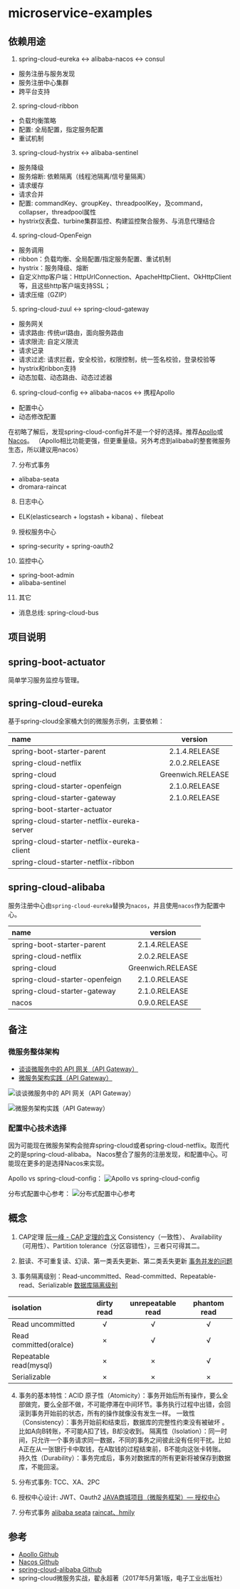 # microservice-examples

## 依赖用途
1.  spring-cloud-eureka  <->  alibaba-nacos <-> consul
- 服务注册与服务发现
- 服务注册中心集群
- 跨平台支持

2. spring-cloud-ribbon
- 负载均衡策略
- 配置: 全局配置，指定服务配置
- 重试机制

3. spring-cloud-hystrix  <->  alibaba-sentinel
- 服务降级
- 服务熔断: 依赖隔离（线程池隔离/信号量隔离）
- 请求缓存
- 请求合并
- 配置: commandKey、groupKey、threadpoolKey，及command，collapser，threadpool属性
- hystrix仪表盘、turbine集群监控、构建监控聚合服务、与消息代理结合

4. spring-cloud-OpenFeign
- 服务调用
- ribbon：负载均衡、全局配置/指定服务配置、重试机制
- hystrix：服务降级、熔断
- 自定义http客户端：HttpUrlConnection、ApacheHttpClient、OkHttpClient等，且这些http客户端支持SSL；
- 请求压缩（GZIP）

5. spring-cloud-zuul <-> spring-cloud-gateway
- 服务网关
- 请求路由: 传统url路由，面向服务路由
- 请求限流: 自定义限流
- 请求记录
- 请求过滤: 请求拦截，安全校验，权限控制，统一签名校验，登录校验等
- hystrix和ribbon支持
- 动态加载、动态路由、动态过滤器

6. spring-cloud-config  <->  alibaba-nacos  <-> 携程Apollo
- 配置中心
- 动态修改配置

在初略了解后，发现spring-cloud-config并不是一个好的选择。推荐[Apollo]或[Nacos]。
（Apollo相比功能更强，但更重量级。另外考虑到alibaba的整套微服务生态，所以建议用nacos）

7. 分布式事务
- alibaba-seata
- dromara-raincat

8. 日志中心
- ELK(elasticsearch + logstash + kibana) 、filebeat

9. 授权服务中心
- spring-security + spring-oauth2

10. 监控中心
- spring-boot-admin
- alibaba-sentinel

11. 其它
- 消息总线: spring-cloud-bus


## 项目说明
## spring-boot-actuator
简单学习服务监控与管理。

## spring-cloud-eureka
基于spring-cloud全家桶大剑的微服务示例，主要依赖：

| name                                       | version                |
| :----------------------------------------- | :---------------------:|
| spring-boot-starter-parent                 | 2.1.4.RELEASE          |
| spring-cloud-netflix                       | 2.0.2.RELEASE          |
| spring-cloud                               | Greenwich.RELEASE      |
| spring-cloud-starter-openfeign             | 2.1.0.RELEASE          |
| spring-cloud-starter-gateway               | 2.1.0.RELEASE          |
| spring-boot-starter-actuator               |                        |
| spring-cloud-starter-netflix-eureka-server |                        |
| spring-cloud-starter-netflix-eureka-client |                        |
| spring-cloud-starter-netflix-ribbon        |                        |

## spring-cloud-alibaba
服务注册中心由`spring-cloud-eureka`替换为`nacos`，并且使用`nacos`作为配置中心。

| name                                       | version                |
| :----------------------------------------- | :---------------------:|
| spring-boot-starter-parent                 | 2.1.4.RELEASE          |
| spring-cloud-netflix                       | 2.0.2.RELEASE          |
| spring-cloud                               | Greenwich.RELEASE      |
| spring-cloud-starter-openfeign             | 2.1.0.RELEASE          |
| spring-cloud-starter-gateway               | 2.1.0.RELEASE          |
| nacos                                      | 0.9.0.RELEASE          |

## 备注
### 微服务整体架构
- [谈谈微服务中的 API 网关（API Gateway）](https://www.cnblogs.com/savorboard/p/api-gateway.html)
- [微服务架构实践（API Gateway）](https://www.oschina.net/question/3573545_2282934)

![谈谈微服务中的 API 网关（API Gateway）](./docs/images/api-gateway-design.png)

![微服务架构实践（API Gateway）](./docs/images/api-gateway-design_02.png)

### 配置中心技术选择
因为可能现在微服务架构会抛弃spring-cloud或者spring-cloud-netflix。取而代之的是spring-cloud-alibaba。
Nacos整合了服务的注册发现，和配置中心。可能现在更多的是选择Nacos来实现。

Apollo vs spring-cloud-config：
![Apollo vs spring-cloud-config](./docs/images/apollo%20vs%20spring-cloud-config.png)

分布式配置中心参考：
![分布式配置中心参考](./docs/images/config-design.png)

## 概念
1. CAP定理
[阮一峰 - CAP 定理的含义](http://www.ruanyifeng.com/blog/2018/07/cap.html)
Consistency（一致性）、 Availability（可用性）、Partition tolerance（分区容错性），三者只可得其二。

2. 脏读、不可重复读、幻读、第一类丢失更新、第二类丢失更新
[事务并发的问题](https://blog.csdn.net/dingguanyi/article/details/80888441)

3. 事务隔离级别：Read-uncommitted、Read-committed、Repeatable-read、Serializable
[数据库隔离级别](https://my.oschina.net/bigdataer/blog/1976010)

| isolation               | dirty read   | unrepeatable read | phantom read |
| :-----------------------| :----------: | :---------------: | :-----------:|
| Read uncommitted        | √            | √                 | √            |
| Read committed(oralce)  | ×            | √                 | √            |
| Repeatable read(mysql)  | ×            | ×                 | √            |
| Serializable            | ×            | ×                 | ×            |


4. 事务的基本特性：ACID
  原子性（Atomicity）：事务开始后所有操作，要么全部做完，要么全部不做，不可能停滞在中间环节。事务执行过程中出错，会回滚到事务开始前的状态，所有的操作就像没有发生一样。
  一致性（Consistency）：事务开始前和结束后，数据库的完整性约束没有被破坏 。比如A向B转账，不可能A扣了钱，B却没收到。
  隔离性（Isolation）：同一时间，只允许一个事务请求同一数据，不同的事务之间彼此没有任何干扰。比如A正在从一张银行卡中取钱，在A取钱的过程结束前，B不能向这张卡转账。
  持久性（Durability）：事务完成后，事务对数据库的所有更新将被保存到数据库，不能回滚。

5. 分布式事务: TCC、XA、2PC

6. 授权中心设计: JWT、Oauth2
[JAVA商城项目（微服务框架）— 授权中心](https://blog.csdn.net/qq_33591055/article/details/88876772)

7. 分布式事务
[alibaba seata](https://github.com/seata/seata)
[raincat、hmily](https://dromara.org/website/zh-cn/)

## 参考
- [Apollo Github][Apollo]
- [Nacos Github][nacos]
- [spring-cloud-alibaba Github][spring-cloud-alibaba]
- spring-cloud微服务实战，翟永超著（2017年5月第1版，电子工业出版社）


[Apollo]: https://github.com/ctripcorp/apollo
[Nacos]: https://github.com/alibaba/nacos
[spring-cloud-alibaba]: https://github.com/spring-cloud-incubator/spring-cloud-alibaba